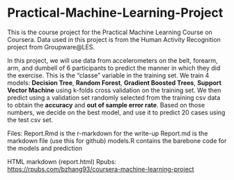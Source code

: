 # Practical-Machine-Learning-Project

This is the course project for the Practical Machine Learning Course on Coursera. Data used in this project is from the Human Activity Recognition project from Groupware@LES. 

In this project, we will use data from accelerometers on the belt, forearm, arm, and dumbell of 6 participants to predict the manner in which they did the exercise. This is the “classe” variable in the training set. We train 4 models: **Decision Tree**, **Random Forest**, **Gradient Boosted Trees**, **Support Vector Machine** using k-folds cross validation on the training set. We then predict using a validation set randomly selected from the training csv data to obtain the **accuracy** and **out of sample error rate**. Based on those numbers, we decide on the best model, and use it to predict 20 cases using the test csv set.

Files:
Report.Rmd is the r-markdown for the write-up
Report.md is the markdown file (use this for github)
models.R contains the barebone code for the models and prediction

HTML markdown (report.html)
Rpubs: https://rpubs.com/bzhang93/coursera-machine-learning-project
